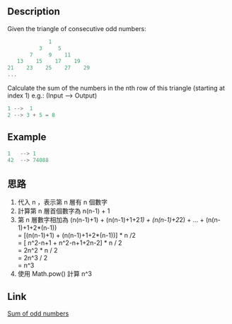 ## Description
Given the triangle of consecutive odd numbers:
```javascript
             1
          3     5
       7     9    11
   13    15    17    19
21    23    25    27    29
...
```

Calculate the sum of the numbers in the nth row of this triangle (starting at index 1) e.g.: (Input --> Output)
```javascript
1 -->  1
2 --> 3 + 5 = 8
```

## Example
```javascript
1   --> 1
42  --> 74088
```

## 思路
1. 代入 n ，表示第 n 層有 n 個數字
2. 計算第 n 層首個數字為 n(n-1) + 1
3. 第 n 層數字相加為 (n(n-1)+1) + (n(n-1)+1+2*1) + (n(n-1)+2*2) + ... + (n(n-1)+1+2*(n-1))  
   = [(n(n-1)+1) + (n(n-1)+1+2*(n-1))] * n /2  
   = [ n^2-n+1 + n^2-n+1+2n-2] * n / 2  
   = 2n^2 * n / 2  
   = 2n^3 / 2  
   = n^3  
4. 使用 Math.pow() 計算 n^3

## Link
[Sum of odd numbers](https://www.codewars.com/kata/55fd2d567d94ac3bc9000064/train/javascript)